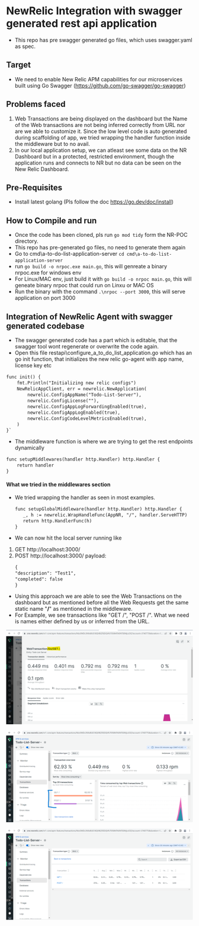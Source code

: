 # NewRelic Integration with swagger generated rest api application
 - This repo has pre swagger generated go files, which uses swagger.yaml as spec.
 ## Target
 - We need to enable New Relic APM capabilities for our microservices built using Go Swagger (https://github.com/go-swagger/go-swagger)
 ## Problems faced
 1. Web Transactions are being displayed on the dashboard but the Name of the Web transactions are not being inferred correctly from URL nor are we able to customize it. Since the low level code is auto generated during scaffolding of app, we tried wrapping the handler function inside the middleware but to no avail.
 2. In our local application setup, we can atleast see some data on the NR Dashboard but in a protected, restricted environment, though the application runs and connects to NR but no data can be seen on the New Relic Dashboard.
 
 ## Pre-Requisites
 - Install latest golang (Pls follow the doc https://go.dev/doc/install)
## How to Compile and run
- Once the code has been cloned, pls run `go mod tidy` form the NR-POC directory.
- This repo has pre-generated go files, no need to generate them again
- Go to cmd\a-to-do-list-application-server 
  `cd cmd\a-to-do-list-application-server`
- run `go build -o nrpoc.exe main.go`, this will genreate a binary nrpoc.exe for windows env
- For Linux/MAC env, just build it with `go build -o nrpoc main.go`, this will geneate binary nrpoc that could run on Linxu or MAC OS
- Run the binary with the command  `.\nrpoc --port 3000`, this will serve application on port 3000
## Integration of NewRelic Agent with swagger generated codebase
- The swagger generated code has a part which is editable, that the swagger tool wont regenerate or overwrite the code again.
- Open this file restapi\configure_a_to_do_list_application.go which has an go init function, that initializes the new relic go-agent with app name, license key etc
```
func init() {
	fmt.Println("Initializing new relic configs")
	NewRelicAppClient, err = newrelic.NewApplication(
		newrelic.ConfigAppName("Todo-List-Server"),
		newrelic.ConfigLicense(""),
		newrelic.ConfigAppLogForwardingEnabled(true),
		newrelic.ConfigAppLogEnabled(true),
		newrelic.ConfigCodeLevelMetricsEnabled(true),
	)
}`
```
- The middleware function is where we are trying to get the rest endpoints dynamically 
```
func setupMiddlewares(handler http.Handler) http.Handler {
	return handler
}
```

#### What we tried in the middlewares section
 - We tried wrapping the handler as seen in most examples.
     ```
     func setupGlobalMiddleware(handler http.Handler) http.Handler {
    	_, h := newrelic.WrapHandleFunc(AppNR, "/", handler.ServeHTTP)
    	return http.HandlerFunc(h)
    }
     ```
  - We can now hit the local server running like
  1. GET http://localhost:3000/
  2. POST http://localhost:3000/
      payload: 
        ```
        {
        "description": "Test1",
        "completed": false
        }
      ```
  - Using this approach we are able to see the Web Transactions on the dashboard but as mentioned before all the Web Requests get the same static name "**/**" as mentioned in the middleware.
  - For Example, we see transactions like "GET /", "POST /". What we need is names either defined by us or inferred from the URL.

![image NR Dashboard 1](./img/Image1.png)

![image NR Dashboard 2](./img/Image2.png)

![image NR Dashboard 3](./img/Image3.png)
  
  





